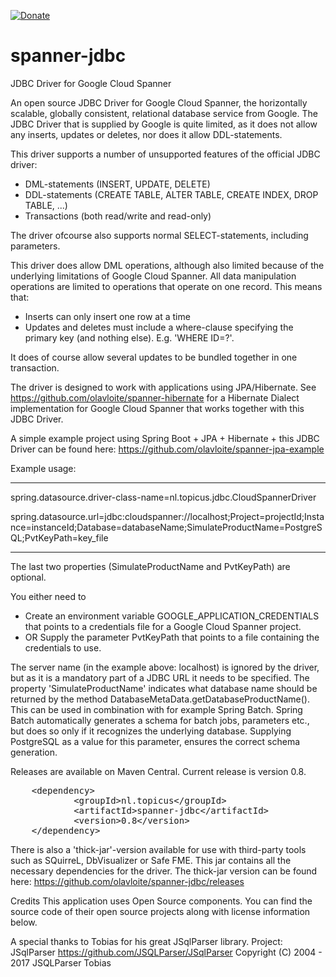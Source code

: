 [![Donate](https://img.shields.io/badge/Donate-PayPal-green.svg)](https://www.paypal.com/cgi-bin/webscr?cmd=_s-xclick&hosted_button_id=2KSQAN36A7NEQ)

# spanner-jdbc
JDBC Driver for Google Cloud Spanner

An open source JDBC Driver for Google Cloud Spanner, the horizontally scalable, globally consistent, relational database service from Google. The JDBC Driver that is supplied by Google is quite limited, as it does not allow any inserts, updates or deletes, nor does it allow DDL-statements.

This driver supports a number of unsupported features of the official JDBC driver:
* DML-statements (INSERT, UPDATE, DELETE)
* DDL-statements (CREATE TABLE, ALTER TABLE, CREATE INDEX, DROP TABLE, ...)
* Transactions (both read/write and read-only)

The driver ofcourse also supports normal SELECT-statements, including parameters.

This driver does allow DML operations, although also limited because of the underlying limitations of Google Cloud Spanner. All data manipulation operations are limited to operations that operate on one record. This means that:
* Inserts can only insert one row at a time
* Updates and deletes must include a where-clause specifying the primary key (and nothing else). E.g. 'WHERE ID=?'.

It does of course allow several updates to be bundled together in one transaction.

The driver is designed to work with applications using JPA/Hibernate. See https://github.com/olavloite/spanner-hibernate for a Hibernate Dialect implementation for Google Cloud Spanner that works together with this JDBC Driver.

A simple example project using Spring Boot + JPA + Hibernate + this JDBC Driver can be found here: https://github.com/olavloite/spanner-jpa-example

Example usage:

****
spring.datasource.driver-class-name=nl.topicus.jdbc.CloudSpannerDriver

spring.datasource.url=jdbc:cloudspanner://localhost;Project=projectId;Instance=instanceId;Database=databaseName;SimulateProductName=PostgreSQL;PvtKeyPath=key_file

****


The last two properties (SimulateProductName and PvtKeyPath) are optional.

You either need to
* Create an environment variable GOOGLE_APPLICATION_CREDENTIALS that points to a credentials file for a Google Cloud Spanner project.
* OR Supply the parameter PvtKeyPath that points to a file containing the credentials to use.

The server name (in the example above: localhost) is ignored by the driver, but as it is a mandatory part of a JDBC URL it needs to be specified.
The property 'SimulateProductName' indicates what database name should be returned by the method DatabaseMetaData.getDatabaseProductName(). This can be used in combination with for example Spring Batch. Spring Batch automatically generates a schema for batch jobs, parameters etc., but does so only if it recognizes the underlying database. Supplying PostgreSQL as a value for this parameter, ensures the correct schema generation.

Releases are available on Maven Central. Current release is version 0.8.

<div class="highlight highlight-text-xml"><pre>
	&lt;<span class="pl-ent">dependency</span>&gt;
    		&lt;<span class="pl-ent">groupId</span>&gt;nl.topicus&lt;/<span class="pl-ent">groupId</span>&gt;
    		&lt;<span class="pl-ent">artifactId</span>&gt;spanner-jdbc&lt;/<span class="pl-ent">artifactId</span>&gt;
    		&lt;<span class="pl-ent">version</span>&gt;0.8&lt;/<span class="pl-ent">version</span>&gt;
	&lt;/<span class="pl-ent">dependency</span>&gt;
</pre></div>

There is also a 'thick-jar'-version available for use with third-party tools such as SQuirreL, DbVisualizer or Safe FME. This jar contains all the necessary dependencies for the driver. The thick-jar version can be found here: https://github.com/olavloite/spanner-jdbc/releases


Credits
This application uses Open Source components. You can find the source code of their open source projects along with license information below.

A special thanks to Tobias for his great JSqlParser library.
Project: JSqlParser https://github.com/JSQLParser/JSqlParser 
Copyright (C) 2004 - 2017 JSQLParser Tobias
